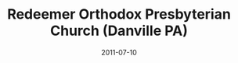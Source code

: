 ---
date: &id001 2011-07-10
end_date: null
location:
  address: 2 Church Hill Road
  city: Danville
  state: PA
minister:
- end: 2011-07-10
  name: Roth Reason
  start: 2006-01-01
  type: Organizing Pastor
- end: null
  name: Roth Reason
  start: 2011-07-10
  type: Pastor
ministers:
- Roth Reason
- Roth Reason
name: Redeemer Orthodox Presbyterian Church
names:
- end: 2011-07-10
  name: Redeemer Orthodox Presbyterian
  start: 2005-01-01
- end: null
  name: Redeemer Orthodox Presbyterian Church
  start: 2011-07-10
origination_date: *id001
raw_data: 'PA Danville


  Redeemer Orthodox Presbyterian (mission work) (2005-July 10, 2011)


  Redeemer Orthodox Presbyterian Church (July 10, 2011- )


  Danville Christian Missionary Alliance, 2 Church Hill Road


  Org. Pastor: Roth Reason, 2006-11


  Pastor: Roth Reason, 2011

  '
received_from: null
states:
- PA
status:
  active: true
  end_date: null
  reason: null
  received_from: null
  withdrawal_to: null
title: Redeemer Orthodox Presbyterian Church (Danville PA)
year_established:
- 2011

---